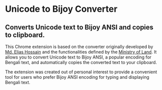 # Unicode to Bijoy Converter

## Converts Unicode text to Bijoy ANSI and copies to clipboard.

This Chrome extension is based on the converter originally developed by [Md. Elias Hossain](https://www.linkedin.com/in/ngelias/?originalSubdomain=bd) and the functionalities defined by the [Ministry of Land](https://bsbk.portal.gov.bd/apps/bangla-converter/index.html). It allows you to convert Unicode text to Bijoy ANSI, a popular encoding for Bengali text, and automatically copies the converted text to your clipboard.

The extension was created out of personal interest to provide a convenient tool for users who prefer Bijoy ANSI encoding for typing and displaying Bengali text.
